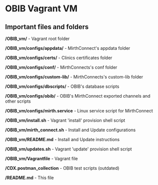 # OBIB Vagrant VM

## Important files and folders

**/OBIB_vm/** - Vagrant root folder

**/OBIB_vm/configs/appdata/** - MirthConnect's appdata folder

**/OBIB_vm/configs/certs/** - Clinics certificates folder

**/OBIB_vm/configs/conf/** - MirthConnects's conf folder

**/OBIB_vm/configs/custom-lib/** - MirthConnects's custom-lib folder

**/OBIB_vm/configs/dbscripts/** - OBIB's database scripts

**/OBIB_vm/configs/obib/** - OBIB's MirthConnect exported channels and other scripts

**/OBIB_vm/configs/mirth.service** - Linux service script for MirthConnect

**/OBIB_vm/install.sh** - Vagrant 'install' provision shell script

**/OBIB_vm/mirth_connect.sh** - Install and Update configurations

**/OBIB_vm/README.md** - Install and Update instructions

**/OBIB_vm/updates.sh** - Vagrant 'update' provision shell script

**/OBIB_vm/Vagrantfile** - Vagrant file

**/CDX.postman_collection** - OBIB test scripts (outdated)

**/README.md** - This file

